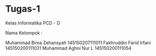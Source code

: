 # Tugas-1

Kelas Informatika PCD - D

Nama Kelompok : 

Muhammad Bima Zehansyah   145150207111011
Fakhruddin Farid Irfani	  145150200111031
Muhammad Aghni Nur L		  145150200111054	
